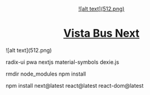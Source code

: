 
<p align="center">
  <a href="http://vistabus.github.io">
   ![alt text](512.png)
    <h1 align="center">Vista Bus Next</h1>
  </a>
</p>
![alt text](512.png)

radix-ui
pwa
nextjs
material-symbols
dexie.js


rmdir node_modules
npm install


npm install next@latest react@latest react-dom@latest


